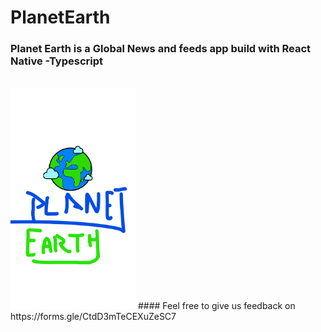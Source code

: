 # PlanetEarth
### Planet Earth is a Global News and feeds app build with React Native -Typescript
<br>
<img src="/assets/splash.jpg" alt="drawing" style="width:200px;"/>
#### Feel free to give us feedback on https://forms.gle/CtdD3mTeCEXuZeSC7
